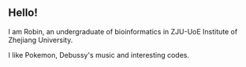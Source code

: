 ## Hello!

I am Robin, an undergraduate of bioinformatics in ZJU-UoE Institute of Zhejiang University.

I like Pokemon, Debussy's music and interesting codes.


